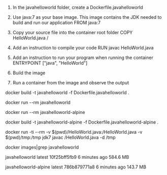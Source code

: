 1. In the javahelloworld folder, create a Dockerfile.javahelloworld

2. Use java:7 as your base image. This image contains the JDK needed to build and run our application
FROM java:7

3. Copy your source file into the container root folder
COPY HelloWorld.java /

4. Add an instruction to compile your code
RUN javac HelloWorld.java

5. Add an instruction to run your program when running the container
ENTRYPOINT ["java", "HelloWorld"]

6. Build the image

7. Run a container from the image and observe the output



docker build -t javahelloworld -f Dockerfile.javahelloworld .

docker run --rm javahelloworld

docker run --rm javahelloworld-alpine

docker build -t javahelloworld-alpine -f Dockerfile.javahelloworld-alpine .



docker run -ti --rm -v $(pwd)/HelloWorld.java:/HelloWorld.java -v $(pwd)/tmp:/tmp jdk7 javac /HelloWorld.java -d /tmp



docker images|grep javahelloworld

javahelloworld             latest              10f25bff5fb9        6 minutes ago       584.6 MB

javahelloworld-alpine      latest              786b879771a8        6 minutes ago       143.7 MB

